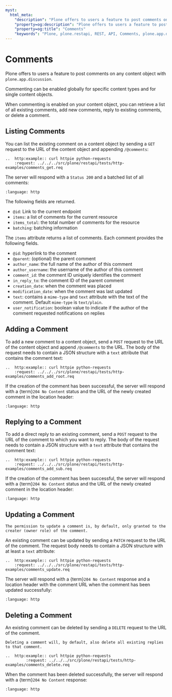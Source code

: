 ```yaml
---
myst:
  html_meta:
    "description": "Plone offers to users a feature to post comments on any content object with plone.app.discussion."
    "property=og:description": "Plone offers to users a feature to post comments on any content object with plone.app.discussion."
    "property=og:title": "Comments"
    "keywords": "Plone, plone.restapi, REST, API, Comments, plone.app.discussion"
---
```


# Comments

Plone offers to users a feature to post comments on any content object with `plone.app.discussion`.

Commenting can be enabled globally for specific content types and for single content objects.

When commenting is enabled on your content object, you can retrieve a list of all existing comments, add new comments, reply to existing comments, or delete a comment.


## Listing Comments

You can list the existing comment on a content object by sending a `GET` request to the URL of the content object and appending `/@comments`:

```{eval-rst}
..  http:example:: curl httpie python-requests
    :request: ../../../src/plone/restapi/tests/http-examples/comments_get.req
```

The server will respond with a `Status 200` and a batched list of all comments:

```{literalinclude} ../../../src/plone/restapi/tests/http-examples/comments_get.resp
:language: http
```

The following fields are returned.

- `@id`: Link to the current endpoint
- `items`: a list of comments for the current resource
- `items_total`: the total number of comments for the resource
- `batching`: batching information

The `items` attribute returns a list of comments.
Each comment provides the following fields.

- `@id`: hyperlink to the comment
- `@parent`: (optional) the parent comment
- `author_name`: the full name of the author of this comment
- `author_username`: the username of the author of this comment
- `comment_id`: the comment ID uniquely identifies the comment
- `in_reply_to`: the comment ID of the parent comment
- `creation_date`: when the comment was placed
- `modification_date`: when the comment was last updated
- `text`: contains a `mime-type` and `text` attribute with the text of the comment.
  Default `mime-type` is `text/plain`.
- `user_notification`: boolean value to indicate if the author of the comment requested notifications on replies


## Adding a Comment

To add a new comment to a content object, send a `POST` request to the URL of the content object and append `/@comments` to the URL.
The body of the request needs to contain a JSON structure with a `text` attribute that contains the comment text:

```{eval-rst}
..  http:example:: curl httpie python-requests
    :request: ../../../src/plone/restapi/tests/http-examples/comments_add_root.req
```

If the creation of the comment has been successful, the server will respond with a {term}`204 No Content` status and the URL of the newly created comment in the location header:

```{literalinclude} ../../../src/plone/restapi/tests/http-examples/comments_add_root.resp
:language: http
```


## Replying to a Comment

To add a direct reply to an existing comment, send a `POST` request to the URL of the comment
 to which you want to reply.
The body of the request needs to contain a JSON structure with a `text` attribute that contains the comment text:

```{eval-rst}
..  http:example:: curl httpie python-requests
    :request: ../../../src/plone/restapi/tests/http-examples/comments_add_sub.req
```

If the creation of the comment has been successful, the server will respond with a {term}`204 No Content` status and the URL of the newly created comment in the location header:

```{literalinclude} ../../../src/plone/restapi/tests/http-examples/comments_add_sub.resp
:language: http
```


## Updating a Comment

```{note}
The permission to update a comment is, by default, only granted to the creater (owner role) of the comment.
```

An existing comment can be updated by sending a `PATCH` request to the URL of the comment.
The request body needs to contain a JSON structure with at least a `text` attribute:

```{eval-rst}
..  http:example:: curl httpie python-requests
    :request: ../../../src/plone/restapi/tests/http-examples/comments_update.req
```

The server will respond with a {term}`204 No Content` response and a location header with the comment URL when the comment has been updated successfully:

```{literalinclude} ../../../src/plone/restapi/tests/http-examples/comments_update.resp
:language: http
```


## Deleting a Comment

An existing comment can be deleted by sending a `DELETE` request to the URL of the comment.

```{note}
Deleting a comment will, by default, also delete all existing replies to that comment.
```

```{eval-rst}
..  http:example:: curl httpie python-requests
         :request: ../../../src/plone/restapi/tests/http-examples/comments_delete.req
```

When the comment has been deleted successfully, the server will respond with a {term}`204 No Content` response:

```{literalinclude} ../../../src/plone/restapi/tests/http-examples/comments_delete.resp
:language: http
```
